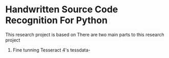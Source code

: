 # Handwritten Source Code Recognition For Python

This research project is based on 
There are two main parts to this research project

1. Fine tunning Tesseract 4's tessdata-
